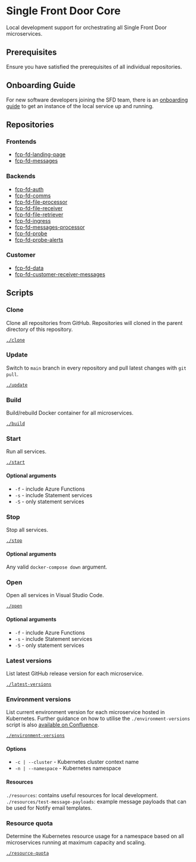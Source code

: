 # Single Front Door Core
Local development support for orchestrating all Single Front Door microservices.

## Prerequisites

Ensure you have satisfied the prerequisites of all individual repositories.

## Onboarding Guide

For new software developers joining the SFD team, there is an [onboarding guide](https://github.com/DEFRA/fcp-fd-core/blob/main/onboarding-guide/README.md) to get an instance of the local service up and running.

## Repositories
### Frontends
- [fcp-fd-landing-page](https://github.com/defra/fcp-fd-landing-page)
- [fcp-fd-messages](https://github.com/DEFRA/fcp-fd-messages)

### Backends
- [fcp-fd-auth](https://github.com/defra/fcp-fd-auth)
- [fcp-fd-comms](https://github.com/defra/fcp-fd-comms)
- [fcp-fd-file-processor](https://github.com/DEFRA/fcp-fd-file-processor)
- [fcp-fd-file-receiver](https://github.com/DEFRA/fcp-fd-file-receiver)
- [fcp-fd-file-retriever](https://github.com/DEFRA/fcp-fd-file-retriever)
- [fcp-fd-ingress](https://github.com/defra/fcp-fd-ingress)
- [fcp-fd-messages-processor](https://github.com/DEFRA/fcp-fd-messages-processor)
- [fcp-fd-probe](https://github.com/DEFRA/fcp-fd-probe)
- [fcp-fd-probe-alerts](https://github.com/DEFRA/fcp-fd-probe-alerts)

### Customer
- [fcp-fd-data](https://github.com/defra/fcp-fd-data)
- [fcp-fd-customer-receiver-messages](https://github.com/DEFRA/fcp-fd-customer-receiver-messages)

## Scripts

### Clone

Clone all repositories from GitHub.  Repositories will cloned in the parent directory of this repository.

[`./clone`](clone)

### Update

Switch to `main` branch in every repository and pull latest changes with `git pull`.

[`./update`](update)

### Build

Build/rebuild Docker container for all microservices.

[`./build`](build)

### Start

Run all services.

[`./start`](start)

#### Optional arguments
- `-f` - include Azure Functions
- `-s` - include Statement services
- `-S` - only statement services

### Stop

Stop all services.

[`./stop`](stop)

#### Optional arguments

Any valid `docker-compose down` argument.

### Open

Open all services in Visual Studio Code.

[`./open`](open)

#### Optional arguments
- `-f` - include Azure Functions
- `-s` - include Statement services
- `-S` - only statement services

### Latest versions

List latest GitHub release version for each microservice.

[`./latest-versions`](latest-versions)

### Environment versions

List current environment version for each microservice hosted in Kubernetes. Further guidance on how to utilise the `./environment-versions` script is also [available on Confluence](https://eaflood.atlassian.net/wiki/spaces/SFD/pages/5056823438/Environment+versions+Using+kubectl+with+the+fcp-fd-core+repo).

[`./environment-versions`](environment-versions)

#### Options
- `-c | --cluster` - Kubernetes cluster context name
- `-n | --namespace` - Kubernetes namespace

#### Resources
`./resources`: contains useful resources for local development.
`./resources/test-message-payloads`: example message payloads that can be used for Notify email templates.

### Resource quota

Determine the Kubernetes resource usage for a namespace based on all microservices running at maximum capacity and scaling.

[`./resource-quota`](resource-quota)